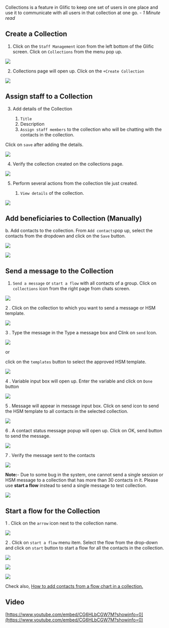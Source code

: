 Collections is a feature in Glific to keep one set of users in one place and use it to communicate with all users in that collection at one go. - _1 Minute read_

## Create a Collection

1. Click on the `Staff Management` icon from the left bottom of the Glific screen. Click on `Collections` from the menu pop up.

![](https://static.slab.com/prod/uploads/8k89m6if/posts/images/sA5yXBYJcUtTwiQOMpU_9gwf.png)



2.  Collections page will open up. Click on the `+Create Collection`

![](https://static.slab.com/prod/uploads/8k89m6if/posts/images/-oI46uKO1R4WCTslo1iGtTaw.png)



## Assign staff to a Collection

3.  Add details of the Collection

    1. `Title`  
    1. Description
    1. `Assign staff members` to the collection who will be chatting with the contacts in the collection.

Click on `save` after adding the details.

![](https://static.slab.com/prod/uploads/8k89m6if/posts/images/6XSkULJ7ai8q7OKeWN3zKx1z.png)



4.  Verify the collection created on the collections page.

![](https://static.slab.com/prod/uploads/8k89m6if/posts/images/ipuDF7WjQSnlvD4ePuGyYjLw.png)



5. Perform several actions from the collection tile just created.

    1. `View details` of the collection.

![](https://static.slab.com/prod/uploads/8k89m6if/posts/images/Vm_g-ebTiR0YIvaruvOnRLc_.png)



## 

## Add beneficiaries to Collection (Manually)

b. Add contacts to the collection. From `Add contacts`pop up, select the contacts from the dropdown and click on the  `Save` button.

![](https://static.slab.com/prod/uploads/8k89m6if/posts/images/gZj-jDOySMtgQUoKudwMJc-m.png)



![](https://static.slab.com/prod/uploads/8k89m6if/posts/images/MCxIKC34JpEvq5qi47yfc7LU.png)



## Send a message to the Collection

1.  `Send a message` or `start a flow` with all contacts of a group. Click on `collections` icon from the right page from chats screen.

![](https://static.slab.com/prod/uploads/8k89m6if/posts/images/VGWB41bVfCBOWKAw1WqBL4-4.png)



2 .  Click on the collection to which you want to send a message or HSM template.

![](https://static.slab.com/prod/uploads/8k89m6if/posts/images/D0k5egthp5TXPYLFxUlSM-K3.png)



3 . Type the message in the Type a message box and Clink on `send` Icon.

![](https://static.slab.com/prod/uploads/8k89m6if/posts/images/CiisnWmYIL9dRwRkkvNhJFkh.png)

or

click on the `templates` button to select the approved HSM template.

![](https://static.slab.com/prod/uploads/8k89m6if/posts/images/1sc1nWGjr1zZ3aoSzGXl5NAJ.png)



4 . Variable input box will open up. Enter the variable and click on `Done` button

![](https://static.slab.com/prod/uploads/8k89m6if/posts/images/_WLzVKcjzIAFLezqxvq0IOMm.png)

5 .  Message will appear in message input box. Click on send icon to send the HSM template to all contacts in the selected collection.

![](https://static.slab.com/prod/uploads/8k89m6if/posts/images/Y8dgCasLjbiMPLGED_vUjubk.png)

6 .  A contact status message popup will open up. Click on OK, send button to send the message.

![](https://static.slab.com/prod/uploads/8k89m6if/posts/images/fbsYAwVBX1miXpJ5Y941hjD9.png)

7 . Verify the message sent to the contacts

![](https://static.slab.com/prod/uploads/8k89m6if/posts/images/YjlFWgfYyksxO5Q8ZtfTs7gm.png)



**Note:**- Due to some bug in the system, one cannot send a single session or HSM message to a collection that has more than 30 contacts in it. Please use **start a flow** instead to send a single message to test collection.



![](https://static.slab.com/prod/uploads/8k89m6if/posts/images/yFLgEHfIZYJ_GkgA0RmXmRtr.png)

## Start a flow for the Collection

1 .  Click on the `arrow` icon next to the collection name.

![](https://static.slab.com/prod/uploads/8k89m6if/posts/images/F1dw7i2iWPtmboTUOURBgSfP.png)



2 . Click on   `start a flow` menu item. Select the flow from the drop-down and click on  `start` button to start a flow for all the contacts in the collection.

![](https://static.slab.com/prod/uploads/8k89m6if/posts/images/zueWvNAQYsZfxrZhd7bnx8vZ.png)

![](https://static.slab.com/prod/uploads/8k89m6if/posts/images/QCyvC2qsQofI-7rQqvvzlaeL.png)



![](https://static.slab.com/prod/uploads/8k89m6if/posts/images/ufR8QRsHYWWS5gTwR1NKvVLB.png)



Check also, [How to add contacts from a flow chart in a collection.](https://glific.slab.com/public/dsmnr3ck)



## Video  

[https://www.youtube.com/embed/CG6HLbCGW7M?showinfo=0](https://www.youtube.com/embed/CG6HLbCGW7M?showinfo=0)
